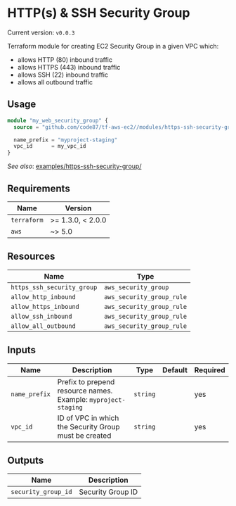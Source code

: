 # HTTP(s) & SSH Security Group

Current version: `v0.0.3`

Terraform module for creating EC2 Security Group in a given VPC which:
* allows HTTP (80) inbound traffic
* allows HTTPS (443) inbound traffic
* allows SSH (22) inbound traffic
* allows all outbound traffic


## Usage

```terraform
module "my_web_security_group" {
  source = "github.com/code87/tf-aws-ec2//modules/https-ssh-security-group?ref=v0.0.3"

  name_prefix = "myproject-staging"
  vpc_id      = my_vpc_id
}
```

_See also_: [examples/https-ssh-security-group/](https://github.com/code87/tf-aws-ec2/blob/master/examples/https-ssh-security-group/)


## Requirements

| Name        | Version           |
|-------------|-------------------|
| `terraform` | >= 1.3.0, < 2.0.0 |
| `aws`       | ~> 5.0            |


## Resources

| Name                        | Type                       |
|-----------------------------|----------------------------|
| `https_ssh_security_group`  | `aws_security_group` |
| `allow_http_inbound`        | `aws_security_group_rule` |
| `allow_https_inbound`       | `aws_security_group_rule` |
| `allow_ssh_inbound`         | `aws_security_group_rule` |
| `allow_all_outbound`        | `aws_security_group_rule` |


## Inputs

| Name          | Description                                                    | Type     | Default | Required |
|---------------|----------------------------------------------------------------|----------|---------|----------|
| `name_prefix` | Prefix to prepend resource names. Example: `myproject-staging` | `string` |         | yes      |
| `vpc_id`      | ID of VPC in which the Security Group must be created          | `string` |         | yes      |


## Outputs

| Name                | Description       |
|---------------------|-------------------|
| `security_group_id` | Security Group ID |
